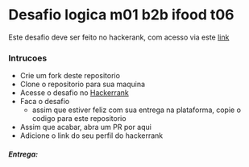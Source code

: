 # Desafio logica m01 b2b ifood t06

Este desafio deve ser feito no hackerank, com acesso via este [link]()

### Intrucoes
- Crie um fork deste repositorio
- Clone o repositorio para sua maquina
- Acesse o desafio no [Hackerrank]()
- Faca o desafio
  - assim que estiver feliz com sua entrega na plataforma, copie o codigo para este repositorio
- Assim que acabar, abra um PR por aqui
- Adicione o link do seu perfil do hackerrank

##### Entrega: <Seu perfil aqui>
